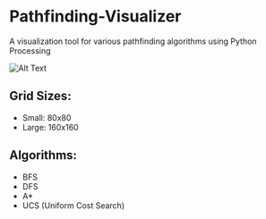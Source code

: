 # Pathfinding-Visualizer
A visualization tool for various pathfinding algorithms using Python Processing

![Alt Text](https://media.giphy.com/media/S6l82Kfd355cns7ZIU/giphy.gif)

## Grid Sizes:
- Small: 80x80
- Large: 160x160

## Algorithms:
- BFS
- DFS
- A*
- UCS (Uniform Cost Search)

